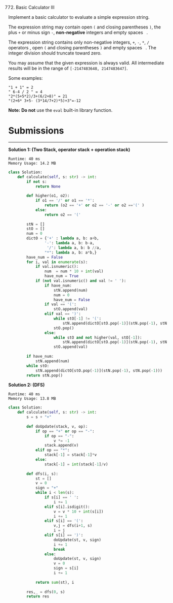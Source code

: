 772. Basic Calculator III

Implement a basic calculator to evaluate a simple expression string.

The expression string may contain open `(` and closing parentheses `)`, the plus `+` or minus sign `-`, **non-negative** integers and empty spaces ` `.

The expression string contains only non-negative integers, `+`, `-`, `*`, `/` operators , open `(` and closing parentheses `)` and empty spaces ` `. The integer division should truncate toward zero.

You may assume that the given expression is always valid. All intermediate results will be in the range of `[-2147483648, 2147483647]`.

Some examples:
```
"1 + 1" = 2
" 6-4 / 2 " = 4
"2*(5+5*2)/3+(6/2+8)" = 21
"(2+6* 3+5- (3*14/7+2)*5)+3"=-12
```

**Note:** **Do not** use the `eval` built-in library function.

# Submissions
---
**Solution 1: (Two Stack, operator stack + operation stack)**
```
Runtime: 40 ms
Memory Usage: 14.2 MB
```
```python
class Solution:
    def calculate(self, s: str) -> int:
        if not s:
            return None
        
        def higher(o1, o2):
            if o1 == '/' or o1 == '*':
                return (o2 == '+' or o2 == '-' or o2 =='(' )
            else: 
                return o2 == '('
        
        stN = []
        stO = []
        num = 0
        dictO = {'+' : lambda a, b: a+b,
                '-': lambda a, b: b-a,
                 '/': lambda a, b: b //a,
                "*": lambda a, b: a*b,}
        have_num = False
        for i, val in enumerate(s):
            if val.isnumeric():
                num  = num * 10 + int(val)
                have_num = True
            if (not val.isnumeric() and val != ' '):
                if have_num:
                    stN.append(num)
                    num = 0
                    have_num = False
                if val == '(':
                    stO.append(val)
                elif val == ')':
                    while stO[-1] != '(':
                        stN.append(dictO[stO.pop(-1)](stN.pop(-1), stN.pop(-1)))
                    stO.pop()
                else:
                    while stO and not higher(val, stO[-1]):
                        stN.append(dictO[stO.pop(-1)](stN.pop(-1), stN.pop(-1)))
                    stO.append(val)
            
        if have_num:
            stN.append(num)
        while stO:
            stN.append(dictO[stO.pop(-1)](stN.pop(-1), stN.pop(-1)))
        return stN.pop()
```

**Solution 2: (DFS)**
```
Runtime: 40 ms
Memory Usage: 13.8 MB
```
```python
class Solution:
    def calculate(self, s: str) -> int:
        s = s + "+"
        
        def doUpdate(stack, v, op):
            if op == "+" or op == "-":
                if op == "-":
                    v *= -1
                stack.append(v)
            elif op == "*":
                stack[-1] = stack[-1]*v
            else:
                stack[-1] = int(stack[-1]/v)
        
        def dfs(i, s):
            st = []
            v = 0
            sign = "+"
            while i < len(s):
                if s[i] == ' ':
                    i += 1
                elif s[i].isdigit():
                    v = v * 10 + int(s[i])
                    i += 1
                elif s[i] == '(':
                    v,j = dfs(i+1, s)
                    i = j
                elif s[i] == ')':
                    doUpdate(st, v, sign)
                    i += 1
                    break
                else:
                    doUpdate(st, v, sign)
                    v = 0
                    sign = s[i]
                    i += 1
            
            return sum(st), i
                    
        res,_ = dfs(0, s)        
        return res
```